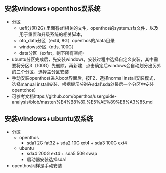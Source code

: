 ## 安装windows+openthos双系统
  - 分区
    - uefi分区(2G) 里面有efi相关的文件，openthos的system.sfs文件，以及用于重置和升级系统的相关脚本，
    - oto_data分区（ext4, 8G）openthos的/data目录
    - windows分区（ntfs, 100G）
    - data分区（exfat，剩下所有空间）
  - ubuntu分区完成后，先安装windows，安装过程中选择自定义安装，其中需要将分区3（100G）先删除，再新建，点击确定后windows会自动划分出另外的三个分区，选择主分区安装
  - 手动安装openthos(进入boot界面后，按F2，选择normal install安装模式，选择manual install安装，根据提示分别在sda1\sda2\最后一个分区中安装opentohos）
  - 可参考文档https://github.com/openthos/userguide-analysis/blob/master/%E4%B8%80.%E5%AE%89%E8%A3%85.md
## 安装windows+ubuntu双系统
  - 分区
    - openthos 
      - sda1 2G fat32 + sda2 10G ext4 + sda3 100G ext4
    - ubuntu 
      - sda4 200G ext4 + sda5 50G swap
      - 启动器安装选择sda1
  - openthos同样是手动安装
    
